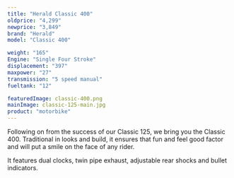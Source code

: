 ```yaml
---
title: "Herald Classic 400"
oldprice: "4,299"
newprice: "3,849"
brand: "Herald"
model: "Classic 400"

weight: "165"
Engine: "Single Four Stroke"
displacement: "397"
maxpower: "27"
transmission: "5 speed manual"
fueltank: "12"

featuredImage: classic-400.png
mainImage: classic-125-main.jpg
product: "motorbike"
---
```


Following on from the success of our Classic 125, we bring you the Classic 400. Traditional in looks and build, it ensures that fun and feel good factor and will put a smile on the face of any rider.

It features dual clocks, twin pipe exhaust, adjustable rear shocks and bullet indicators.